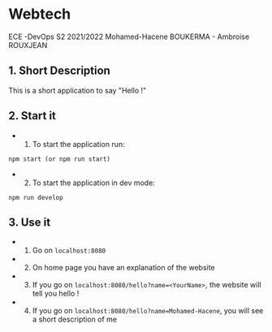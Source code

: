 # Webtech
ECE -DevOps S2 2021/2022
Mohamed-Hacene BOUKERMA - Ambroise ROUXJEAN

## 1. Short Description

This is a short application to say "Hello !"

## 2. Start it

* 1. To start the application run:
```
npm start (or npm run start)
```
* 2. To start the application in dev mode:
```
npm run develop
```

## 3. Use it

* 1. Go on ```localhost:8080```
* 2. On home page you have an explanation of the website
* 3. If you go on ```localhost:8080/hello?name=<YourName>```, the website will tell you hello !
* 4. If you go on ```localhost:8080/hello?name=Mohamed-Hacene```, you will see a short description of me

